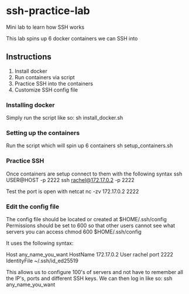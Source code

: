 # ssh-practice-lab
Mini lab to learn how SSH works

This lab spins up 6 docker containers we can SSH into

## Instructions
1) Install docker
2) Run containers via script
3) Practice SSH into the containers
4) Customize SSH config file

### Installing docker
Simply run the script like so:
    sh install_docker.sh

### Setting up the containers
Run the script which will spin up 6 containers
    sh setup_containers.sh
    
### Practice SSH 
Once containers are setup connect to them with the following syntax
    ssh USER@HOST -p 2222
    ssh rachel@172.17.0.2 -p 2222

Test the port is open with netcat
    nc -zv 172.17.0.2 2222
    
### Edit the config file
The config file should be located or created at $HOME/.ssh/config
Permissions should be set to 600 so that other users cannot see what servers you can access
    chmod 600 $HOME/.ssh/config

It uses the following syntax:

Host any_name_you_want
    HostName 172.17.0.2
    User rachel
    port 2222
    IdentityFile ~/.ssh/id_ed25519
    
This allows us to configure 100's of servers and not have to remember all the IP's, ports and different SSH keys.
We can then log in like so:
    ssh any_name_you_want 
